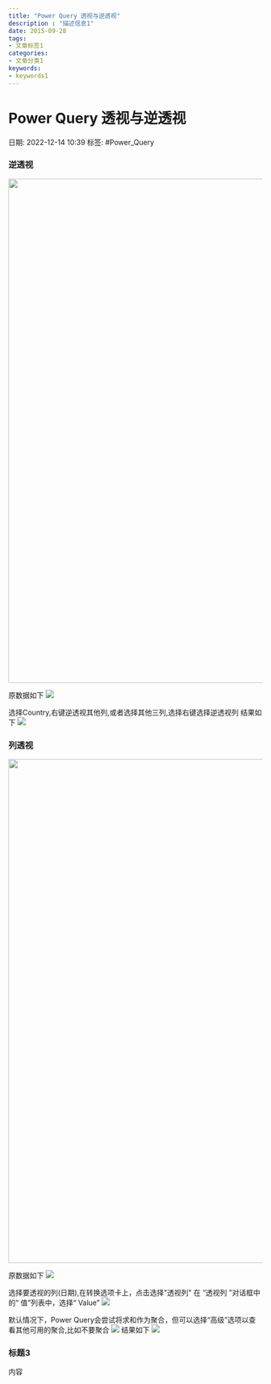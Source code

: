 ```yaml
---
title: "Power Query 透视与逆透视"
description : "描述信息1"
date: 2015-09-28
tags:
- 文章标签1
categories:
- 文章分类1
keywords:
- keywords1
---
```

# Power Query 透视与逆透视
日期: 2022-12-14 10:39
标签:  #Power_Query 

### 逆透视
<img src="https://cloud.g60.net/d/cloud/note/img/2022/20221214_1670985631.jpg" width = "1000px" />

原数据如下
<img src="https://cloud.g60.net/d/cloud/note/img/2022/20221214_1670985670.jpg">

选择Country,右键逆透视其他列,或者选择其他三列,选择右键选择逆透视列
结果如下
<img src="https://cloud.g60.net/d/cloud/note/img/2022/20221214_1670985707.jpg">

### 列透视
<img src="https://cloud.g60.net/d/cloud/note/img/2022/20221214_1670987450.jpg" width = "1000px" />

原数据如下
<img src="https://cloud.g60.net/d/cloud/note/img/2022/20221214_1670985707.jpg">

选择要透视的列(日期),在转换选项卡上，点击选择"透视列"
在 “透视列 ”对话框中的“ 值”列表中，选择“ Value”
<img src="https://cloud.g60.net/d/cloud/note/img/2022/20221214_1670988082.jpg">

默认情况下，Power Query会尝试将求和作为聚合，但可以选择“高级”选项以查看其他可用的聚合,比如不要聚合
<img src="https://cloud.g60.net/d/cloud/note/img/2022/20221214_1670988124.jpg">
结果如下
<img src="https://cloud.g60.net/d/cloud/note/img/2022/20221214_1670985670.jpg">
### 标题3
内容


